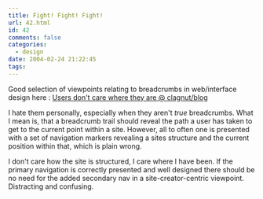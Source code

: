 ```yaml
---
title: Fight! Fight! Fight!
url: 42.html
id: 42
comments: false
categories:
  - design
date: 2004-02-24 21:22:45
tags:
---
```


Good selection of viewpoints relating to breadcrumbs in web/interface design here : [Users don't care where they are @ clagnut/blog](http://www.clagnut.com/blog/308/ "Users don't care where they are | clagnut/blog") 

I hate them personally, especially when they aren't _true_ breadcrumbs. What I mean is, that a breadcrumb trail should reveal the path a user has taken to get to the current point within a site. However, all to often one is presented with a set of navigation markers revealing a sites structure and the current position within that, which is plain wrong. 

I don't care how the site is structured, I care where I have been. If the primary navigation is correctly presented and well designed there should be no need for the added secondary nav in a site-creator-centric viewpoint. Distracting and confusing.